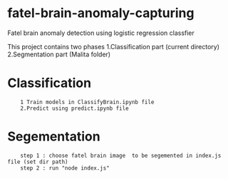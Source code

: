 # fatel-brain-anomaly-capturing
Fatel brain anomaly detection using logistic regression classfier

This project contains two phases 
      1.Classification part (current directory)
      2.Segmentation part (Malita folder)
 
 # Classification 
        1 Train models in ClassifyBrain.ipynb file
        2.Predict using predict.ipynb file
 # Segementation
        step 1 : choose fatel brain image  to be segemented in index.js file (set dir path)
        step 2 : run "node index.js"
